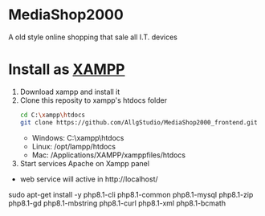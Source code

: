 # MediaShop2000
A old style online shopping that sale all I.T. devices

# Install as [XAMPP](https://www.apachefriends.org/it/index.html)
1. Download xampp and install it
2. Clone this reposity to xampp's htdocs folder
   ```bash
   cd C:\xampp\htdocs
   git clone https://github.com/AllgStudio/MediaShop2000_frontend.git .
   ```
   - Windows: C:\xampp\htdocs
   - Linux: /opt/lampp/htdocs
   - Mac: /Applications/XAMPP/xamppfiles/htdocs
3.  Start services Apache on Xampp panel
- web service will active in http://localhost/



sudo apt-get install -y php8.1-cli php8.1-common php8.1-mysql php8.1-zip php8.1-gd php8.1-mbstring php8.1-curl php8.1-xml php8.1-bcmath